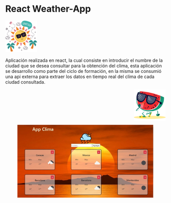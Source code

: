 # React Weather-App

<img height="100px" src="client/src/image/tiempo.png"/>

<br/>
<p> Aplicación realizada en react, la cual consiste en introducir el numbre de la ciudad que se desea consultar para la obtención del clima, esta aplicación se desarrollo como parte del ciclo de formación, en la misma se consumió una api externa para extraer los datos en tiempo real del clima de cada ciudad consultada.</p>

<img height="100px" src="client/src/image/sandia.png" align="right"/>



<p align="center" style="margin-top: 25%;">
  <img width="85%" src="client/src/image/picture.jpeg"/>
</p>